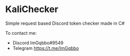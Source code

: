 # KaliChecker
Simple request based Discord token checker made in C#

To contact me: 
- Discord ImGqbbo#9549
- Telegram https://t.me/ImGqbbo
